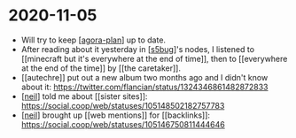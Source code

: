 # 2020-11-05

- Will try to keep [[agora-plan]] up to date.
- After reading about it yesterday in [[s5bug]]'s nodes, I listened to [[minecraft but it's everywhere at the end of time]], then to [[everywhere at the end of the time]] by [[the caretaker]].
- [[autechre]] put out a new album two months ago and I didn't know about it: https://twitter.com/flancian/status/1324346861482872833
- [[neil]] told me about [[sister sites]]: https://social.coop/web/statuses/105148502182757783
- [[neil]] brought up [[web mentions]] for [[backlinks]]: https://social.coop/web/statuses/105146750811444646


[//begin]: # "Autogenerated link references for markdown compatibility"
[agora-plan]: ../agora-plan "Agora Plan"
[s5bug]: ../s5bug "S5bug"
[neil]: ../neil "Neil"
[//end]: # "Autogenerated link references"